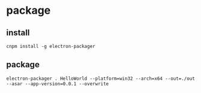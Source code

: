 # package

## install

```shell script
cnpm install -g electron-packager
```

## package

```shell script
electron-packager . HelloWorld --platform=win32 --arch=x64 --out=./out --asar --app-version=0.0.1 --overwrite 
```
